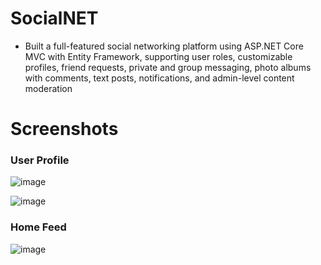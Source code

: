 # SocialNET

- Built a full-featured social networking platform using ASP.NET Core MVC with Entity Framework, supporting user roles, customizable profiles, friend requests, private and group messaging, photo albums with comments, text posts, notifications, and admin-level content moderation

# Screenshots

### User Profile
![image](https://github.com/user-attachments/assets/c271371e-3fe6-4170-a423-5373873d82de)

![image](https://github.com/user-attachments/assets/df72f94b-11fc-490b-8c58-df6527158413)



### Home Feed
![image](https://github.com/user-attachments/assets/db417041-ed07-4c8f-8d08-092d05100124)

